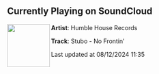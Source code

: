 ## Currently Playing on SoundCloud

[<img align="left" width="100" src="https://i1.sndcdn.com/artworks-odmDtaRRPbmyGUwa-T4au9g-t500x500.jpg">](https://soundcloud.com/humblehouserec/stubo-no-frontin)

**Artist**: Humble House Records 

**Track**: Stubo - No Frontin'

Last updated at 08/12/2024 11:35
